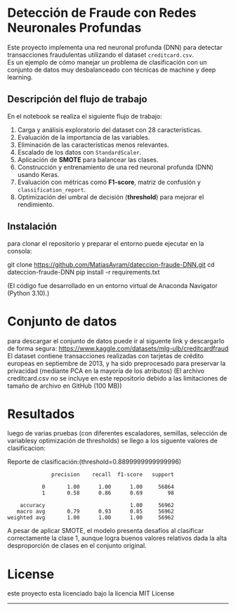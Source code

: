 # Detección de Fraude con Redes Neuronales Profundas

Este proyecto implementa una red neuronal profunda (DNN) para detectar transacciones fraudulentas utilizando el dataset `creditcard.csv`.  
Es un ejemplo de cómo manejar un problema de clasificación con un conjunto de datos muy desbalanceado con técnicas de machine y deep learning.

## Descripción del flujo de trabajo
En el notebook se realiza el siguiente flujo de trabajo:
1. Carga y análisis exploratorio del dataset con 28 características.  
2. Evaluación de la importancia de las variables.  
3. Eliminación de las características menos relevantes.  
4. Escalado de los datos con `StandardScaler`.  
5. Aplicación de **SMOTE** para balancear las clases.  
6. Construcción y entrenamiento de una red neuronal profunda (DNN) usando Keras.  
7. Evaluación con métricas como **F1-score**, matriz de confusión y `classification_report`.  
8. Optimización del umbral de decisión (**threshold**) para mejorar el rendimiento.

## Instalación
para clonar el repositorio y preparar el entorno puede ejecutar en la consola:

git clone https://github.com/MatiasAyram/dateccion-fraude-DNN.git
cd dateccion-fraude-DNN
pip install -r requirements.txt

(El código fue desarrollado en un entorno virtual de Anaconda Navigator (Python 3.10).)

# Conjunto de datos
para descargar el conjunto de datos puede ir al siguente link y descargarlo de forma segura:
https://www.kaggle.com/datasets/mlg-ulb/creditcardfraud
El dataset contiene transacciones realizadas con tarjetas de crédito europeas en septiembre de 2013, y ha sido preprocesado para preservar la privacidad (mediante PCA en la mayoría de los atributos)
(El archivo creditcard.csv no se incluye en este repositorio debido a las limitaciones de tamaño de archivo en GitHub (100 MB))

# Resultados
luego de varias pruebas (con diferentes escaladores, semillas, selección de variablesy optimización de thresholds) se llego a los siguente valores de clasificacion:

Reporte de clasificación:(threshold=0.8899999999999996)
```text
              precision    recall  f1-score   support

           0       1.00      1.00      1.00     56864
           1       0.58      0.86      0.69        98

    accuracy                           1.00     56962
   macro avg       0.79      0.93      0.85     56962
weighted avg       1.00      1.00      1.00     56962
```
A pesar de aplicar SMOTE, el modelo presenta desafíos al clasificar correctamente la clase 1, aunque logra buenos valores relativos dada la alta desproporción de clases en el conjunto original.

# License
 este proyecto esta licenciado bajo la licencia MIT License

---




